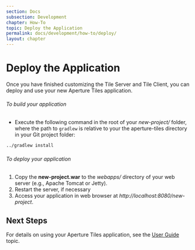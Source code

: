 ```yaml
---
section: Docs
subsection: Development
chapter: How-To
topic: Deploy the Application
permalink: docs/development/how-to/deploy/
layout: chapter
---
```


Deploy the Application
======================

Once you have finished customizing the Tile Server and Tile Client, you can deploy and use your new Aperture Tiles application.

<h6 class="procedure">To build your application</h6>

- Execute the following command in the root of your *new-project/* folder, where the path to `gradlew` is relative to your the aperture-tiles directory in your Git project folder:

```bash
../gradlew install
```

<h6 class="procedure">To deploy your application</h6>

1. Copy the **new-project.war** to the *webapps/* directory of your web server (e.g., Apache Tomcat or Jetty).
2. Restart the server, if necessary
3. Access your application in web browser at <em>http://localhost:8080/new-project</em>.

## Next Steps ##

For details on using your Aperture Tiles application, see the [User Guide](../../../user-guide/) topic.